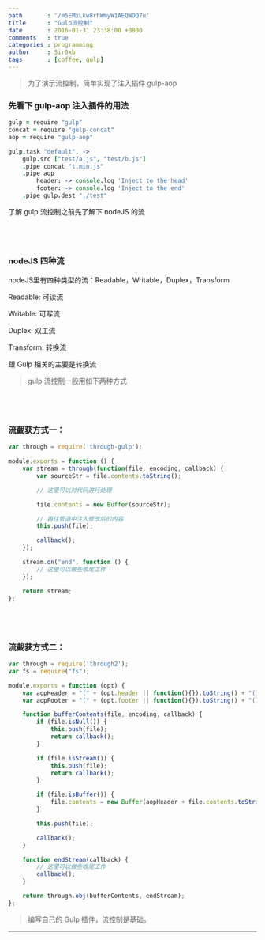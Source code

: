 ```yaml
---
path       : '/m5EMxLkw8rhWmyW1AEQWOQ7u'
title      : "Gulp流控制"
date       : 2016-01-31 23:38:00 +0800
comments   : true
categories : programming
author     : Sir0xb
tags       : [coffee, gulp]
---
```


> 为了演示流控制，简单实现了注入插件 gulp-aop

### 先看下 gulp-aop 注入插件的用法

``` coffeescript
gulp = require "gulp"
concat = require "gulp-concat"
aop = require "gulp-aop"

gulp.task "default", ->
    gulp.src ["test/a.js", "test/b.js"]
    .pipe concat "t.min.js"
    .pipe aop
        header: -> console.log 'Inject to the head'
        footer: -> console.log 'Inject to the end'
    .pipe gulp.dest "./test"
```

<!--more-->

了解 gulp 流控制之前先了解下 nodeJS 的流

## &nbsp;

### nodeJS 四种流

nodeJS里有四种类型的流：Readable，Writable，Duplex，Transform

Readable: 可读流

Writable: 可写流

Duplex: 双工流

Transform: 转换流

跟 Gulp 相关的主要是转换流

> gulp 流控制一般用如下两种方式

## &nbsp;

### 流截获方式一：

``` javascript
var through = require('through-gulp');

module.exports = function () {
    var stream = through(function(file, encoding, callback) {
        var sourceStr = file.contents.toString();

        // 这里可以对代码进行处理

        file.contents = new Buffer(sourceStr);

        // 再往管道中注入修改后的内容
        this.push(file);

        callback();
    });

    stream.on("end", function () {
        // 这里可以做些收尾工作
    });

    return stream;
};
```

## &nbsp;

### 流截获方式二：

``` javascript
var through = require('through2');
var fs = require("fs");

module.exports = function (opt) {
    var aopHeader = "(" + (opt.header || function(){}).toString() + "());";
    var aopFooter = "(" + (opt.footer || function(){}).toString() + "());";

    function bufferContents(file, encoding, callback) {
        if (file.isNull()) {
            this.push(file);
            return callback();
        }

        if (file.isStream()) {
            this.push(file);
            return callback();
        }

        if (file.isBuffer()) {
            file.contents = new Buffer(aopHeader + file.contents.toString('utf8') + aopFooter);
        }

        this.push(file);

        callback();
    }

    function endStream(callback) {
        // 这里可以做些收尾工作
        callback();
    }

    return through.obj(bufferContents, endStream);
};
```

> 编写自己的 Gulp 插件，流控制是基础。

***
